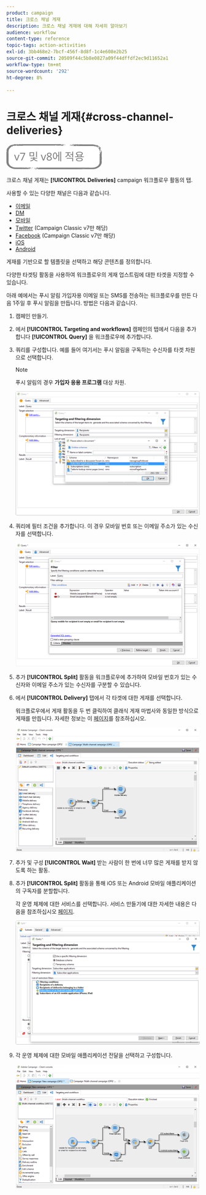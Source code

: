 ```yaml
---
product: campaign
title: 크로스 채널 게재
description: 크로스 채널 게재에 대해 자세히 알아보기
audience: workflow
content-type: reference
topic-tags: action-activities
exl-id: 3bb468e2-7bcf-456f-8d8f-1c4e608e2b25
source-git-commit: 20509f44c5b8e0827a09f44dffdf2ec9d11652a1
workflow-type: tm+mt
source-wordcount: '292'
ht-degree: 8%

---
```


# 크로스 채널 게재{#cross-channel-deliveries}

![](../../assets/common.svg)

크로스 채널 게재는 **[!UICONTROL Deliveries]** campaign 워크플로우 활동의 탭.

사용할 수 있는 다양한 채널은 다음과 같습니다.

* [이메일](../../delivery/using/about-email-channel.md)
* [DM](../../delivery/using/about-direct-mail-channel.md)
* [모바일](../../delivery/using/sms-channel.md)
* [Twitter](../../social/using/publishing-on-twitter.md) (Campaign Classic v7만 해당)
* [Facebook](../../social/using/publishing-on-facebook.md) (Campaign Classic v7만 해당)
* [iOS](../../delivery/using/create-notifications-ios.md)
* [Android](../../delivery/using/create-notifications-android.md)

게재를 기반으로 할 템플릿을 선택하고 해당 콘텐츠를 정의합니다.

다양한 타겟팅 활동을 사용하여 워크플로우의 게재 업스트림에 대한 타겟을 지정할 수 있습니다.

아래 예에서는 푸시 알림 가입자용 이메일 또는 SMS를 전송하는 워크플로우를 만든 다음 1주일 후 푸시 알림을 만듭니다. 방법은 다음과 같습니다.

1. 캠페인 만들기.
1. 에서 **[!UICONTROL Targeting and workflows]** 캠페인의 탭에서 다음을 추가합니다 **[!UICONTROL Query]** 을 워크플로우에 추가합니다.
1. 쿼리를 구성합니다. 예를 들어 여기서는 푸시 알림을 구독하는 수신자를 타겟 차원으로 선택합니다.

   >[!NOTE]
   >
   >푸시 알림의 경우 **가입자 응용 프로그램** 대상 차원.

   ![](assets/cross_channel_delivery_1.png)

1. 쿼리에 필터 조건을 추가합니다. 이 경우 모바일 번호 또는 이메일 주소가 있는 수신자를 선택합니다.

   ![](assets/cross_channel_delivery_2.png)

1. 추가 **[!UICONTROL Split]** 활동을 워크플로우에 추가하여 모바일 번호가 있는 수신자와 이메일 주소가 있는 수신자를 구분할 수 있습니다.
1. 에서 **[!UICONTROL Delivery]** 탭에서 각 타겟에 대한 게재를 선택합니다.

   워크플로우에서 게재 활동을 두 번 클릭하여 클래식 게재 마법사와 동일한 방식으로 게재를 만듭니다. 자세한 정보는 이 [페이지](../../delivery/using/about-email-channel.md)를 참조하십시오.

   ![](assets/cross_channel_delivery_3.png)

1. 추가 및 구성 **[!UICONTROL Wait]** 받는 사람이 한 번에 너무 많은 게재를 받지 않도록 하는 활동.
1. 추가 **[!UICONTROL Split]** 활동을 통해 iOS 또는 Android 모바일 애플리케이션의 구독자를 분할합니다.

   각 운영 체제에 대한 서비스를 선택합니다. 서비스 만들기에 대한 자세한 내용은 다음을 참조하십시오 [페이지](../../delivery/using/configuring-the-mobile-application.md).

   ![](assets/cross_channel_delivery_4.png)

1. 각 운영 체제에 대한 모바일 애플리케이션 전달을 선택하고 구성합니다.

   ![](assets/cross_channel_delivery_5.png)

